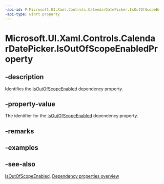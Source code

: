 ```yaml
---
-api-id: P:Microsoft.UI.Xaml.Controls.CalendarDatePicker.IsOutOfScopeEnabledProperty
-api-type: winrt property
---
```


<!-- Property syntax
public Windows.UI.Xaml.DependencyProperty IsOutOfScopeEnabledProperty { get; }
-->

# Microsoft.UI.Xaml.Controls.CalendarDatePicker.IsOutOfScopeEnabledProperty

## -description
Identifies the [IsOutOfScopeEnabled](calendardatepicker_isoutofscopeenabled.md) dependency property.

## -property-value
The identifier for the [IsOutOfScopeEnabled](calendardatepicker_isoutofscopeenabled.md) dependency property.

## -remarks

## -examples

## -see-also
[IsOutOfScopeEnabled](calendardatepicker_isoutofscopeenabled.md), [Dependency properties overview](/windows/uwp/xaml-platform/dependency-properties-overview)
